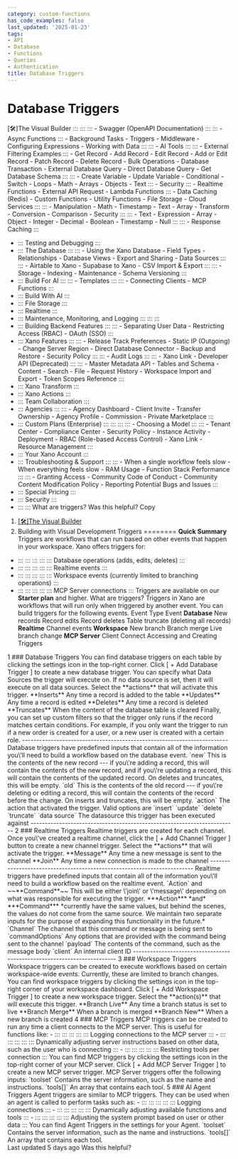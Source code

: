 ```yaml
---
category: custom-functions
has_code_examples: false
last_updated: '2025-01-23'
tags:
- API
- Database
- Functions
- Queries
- Authentication
title: Database Triggers
---
```


# Database Triggers

[🛠️]The Visual Builder
    :::
        ::: 
            ::: 
            -   Swagger (OpenAPI Documentation)
            :::
            ::: 
            -   Async Functions
            :::
        -   Background Tasks
        -   Triggers
        -   Middleware
        -   Configuring Expressions
        -   Working with Data
        :::
        ::: 
        -   AI Tools
            ::: 
                ::: 
                -   External Filtering Examples
                :::
            -   Get Record
            -   Add Record
            -   Edit Record
            -   Add or Edit Record
            -   Patch Record
            -   Delete Record
            -   Bulk Operations
            -   Database Transaction
            -   External Database Query
            -   Direct Database Query
            -   Get Database Schema
            :::
            ::: 
            -   Create Variable
            -   Update Variable
            -   Conditional
            -   Switch
            -   Loops
            -   Math
            -   Arrays
            -   Objects
            -   Text
            :::
        -   Security
            ::: 
            -   Realtime Functions
            -   External API Request
            -   Lambda Functions
            :::
        -   Data Caching (Redis)
        -   Custom Functions
        -   Utility Functions
        -   File Storage
        -   Cloud Services
        :::
        ::: 
        -   Manipulation
        -   Math
        -   Timestamp
        -   Text
        -   Array
        -   Transform
        -   Conversion
        -   Comparison
        -   Security
        :::
        ::: 
        -   Text
        -   Expression
        -   Array
        -   Object
        -   Integer
        -   Decimal
        -   Boolean
        -   Timestamp
        -   Null
        :::
        ::: 
        -   Response Caching
        :::
-   ::: 
    Testing and Debugging
    :::
-   ::: 
    The Database
    :::
        ::: 
        -   Using the Xano Database
        -   Field Types
        -   Relationships
        -   Database Views
        -   Export and Sharing
        -   Data Sources
        :::
        ::: 
        -   Airtable to Xano
        -   Supabase to Xano
        -   CSV Import & Export
        :::
        ::: 
        -   Storage
        -   Indexing
        -   Maintenance
        -   Schema Versioning
        :::
-   ::: 
    Build For AI
    :::
        ::: 
        -   Templates
        :::
        ::: 
        -   Connecting Clients
        -   MCP Functions
        :::
-   ::: 
    Build With AI
    :::
-   ::: 
    File Storage
    :::
-   ::: 
    Realtime
    :::
-   ::: 
    Maintenance, Monitoring, and Logging
    :::
        ::: 
        :::
-   ::: 
    Building Backend Features
    :::
        ::: 
        -   Separating User Data
        -   Restricting Access (RBAC)
        -   OAuth (SSO)
        :::
-   ::: 
    Xano Features
    :::
        ::: 
        -   Release Track Preferences
        -   Static IP (Outgoing)
        -   Change Server Region
        -   Direct Database Connector
        -   Backup and Restore
        -   Security Policy
        :::
        ::: 
        -   Audit Logs
        :::
        ::: 
        -   Xano Link
        -   Developer API (Deprecated)
        :::
        ::: 
        -   Master Metadata API
        -   Tables and Schema
        -   Content
        -   Search
        -   File
        -   Request History
        -   Workspace Import and Export
        -   Token Scopes Reference
        :::
-   ::: 
    Xano Transform
    :::
-   ::: 
    Xano Actions
    :::
-   ::: 
    Team Collaboration
    :::
-   ::: 
    Agencies
    :::
        ::: 
        -   Agency Dashboard
        -   Client Invite
        -   Transfer Ownership
        -   Agency Profile
        -   Commission
        -   Private Marketplace
        :::
-   ::: 
    Custom Plans (Enterprise)
    :::
        ::: 
            ::: 
                ::: 
                -   Choosing a Model
                :::
            :::
        -   Tenant Center
        -   Compliance Center
        -   Security Policy
        -   Instance Activity
        -   Deployment
        -   RBAC (Role-based Access Control)
        -   Xano Link
        -   Resource Management
        :::
-   ::: 
    Your Xano Account
    :::
-   ::: 
    Troubleshooting & Support
    :::
        ::: 
        -   When a single workflow feels slow
        -   When everything feels slow
        -   RAM Usage
        -   Function Stack Performance
        :::
        ::: 
        -   Granting Access
        -   Community Code of Conduct
        -   Community Content Modification Policy
        -   Reporting Potential Bugs and Issues
        :::
-   ::: 
    Special Pricing
    :::
-   ::: 
    Security
    :::
-   ::: 
    :::
    What are triggers?
Was this helpful?
Copy
1.  [[🛠️]The Visual Builder](../building-with-visual-development.html)
2.  Building with Visual Development
Triggers 
========
**Quick Summary**
Triggers are workflows that can run based on other events that happen in your workspace. Xano offers triggers for:
-   ::: 
    ::: 
    :::
    :::
    ::: 
    Database operations (adds, edits, deletes)
    :::
-   ::: 
    ::: 
    :::
    :::
    ::: 
    Realtime events
    :::
-   ::: 
    ::: 
    :::
    :::
    ::: 
    Workspace events (currently limited to branching operations)
    :::
-   ::: 
    ::: 
    :::
    :::
    ::: 
    MCP Server connections
    :::
Triggers are available on our **Starter plan** and higher.
What are triggers?
Triggers in Xano are workflows that will run only when triggered by another event. You can build triggers for the following events.
Event Type
Event
**Database**
New records
Record edits
Record deletes
Table truncate (deleting all records)
**Realtime**
Channel events
**Workspace**
New branch
Branch merge
Live branch change
**MCP Server**
Client Connect
Accessing and Creating Triggers
<div>
1
###  
Database Triggers
You can find database triggers on each table by clicking the settings icon in the top-right corner.
Click [ + Add Database Trigger ] to create a new database trigger.
You can specify what Data Sources the trigger will execute on. If no data source is set, then it will execute on all data sources.
Select the **actions** that will activate this trigger.
**Inserts**
Any time a record is added to the table
**Updates**
Any time a record is edited
**Deletes**
Any time a record is deleted
**Truncates**
When the content of the database table is cleared
Finally, you can set up custom filters so that the trigger only runs if the record matches certain conditions. For example, if you only want the trigger to run if a new order is created for a user, or a new user is created with a certain role.
------------------------------------------------------------------------
Database triggers have predefined inputs that contain all of the information you\'ll need to build a workflow based on the database event.
`new`
This is the contents of the new record --- if you\'re adding a record, this will contain the contents of the new record, and if you\'re updating a record, this will contain the contents of the updated record. On deletes and truncates, this will be empty.
`old`
This is the contents of the old record --- if you\'re deleting or editing a record, this will contain the contents of the record before the change. On inserts and truncates, this will be empty.
`action`
The action that activated the trigger. Valid options are `insert` `update` `delete` `truncate`
`data source`
The datasource this trigger has been executed against
------------------------------------------------------------------------
2
###  
Realtime Triggers
Realtime triggers are created for each channel. Once you\'ve created a realtime channel, click the [ + Add Channel Trigger ] button to create a new channel trigger.
Select the **actions** that will activate the trigger.
**Message**
Any time a new message is sent to the channel
**Join**
Any time a new connection is made to the channel
------------------------------------------------------------------------
Realtime triggers have predefined inputs that contain all of the information you\'ll need to build a workflow based on the realtime event.
`Action` and ~~**Command**~~
This will be either \'join\' or \'message\' depending on what was responsible for executing the trigger.
***Action*** *and* ***Command*** *currently have the same values, but behind the scenes, the values do not come from the same source. We maintain two separate inputs for the purpose of expanding this functionality in the future.*
`Channel`
The channel that this command or message is being sent to
`commandOptions`
Any options that are provided with the command being sent to the channel
`payload`
The contents of the command, such as the message body
`client`
An internal client ID
------------------------------------------------------------------------
3
###  
Workspace Triggers
Workspace triggers can be created to execute workflows based on certain workspace-wide events. Currently, these are limited to branch changes.
You can find workspace triggers by clicking the settings icon in the top-right corner of your workspace dashboard.
Click [ + Add Workspace Trigger ] to create a new workspace trigger.
Select the **action(s)** that will execute this trigger.
**Branch Live**
Any time a branch status is set to live
**Branch Merge**
When a branch is merged
**Branch New**
When a new branch is created
4
###  
MCP Triggers
MCP triggers can be created to run any time a client connects to the MCP server. This is useful for functions like:
-   ::: 
    ::: 
    :::
    :::
    ::: 
    Logging connections to the MCP server
    :::
-   ::: 
    ::: 
    :::
    :::
    ::: 
    Dynamically adjusting server instructions based on other data, such as the user who is connecting
    :::
-   ::: 
    ::: 
    :::
    :::
    ::: 
    Restricting tools per connection
    :::
You can find MCP triggers by clicking the settings icon in the top-right corner of your MCP server.
Click [ + Add MCP Server Trigger ] to create a new MCP server trigger.
MCP Server triggers offer the following inputs:
`toolset`
Contains the server information, such as the name and instructions.
`tools[]`
An array that contains each tool.
5
###  
AI Agent Triggers
Agent triggers are similar to MCP triggers. They can be used when an agent is called to perform tasks such as:
-   ::: 
    ::: 
    :::
    :::
    ::: 
    Logging connections
    :::
-   ::: 
    ::: 
    :::
    :::
    ::: 
    Dynamically adjusting available functions and tools
    :::
-   ::: 
    ::: 
    :::
    :::
    ::: 
    Adjusting the system prompt based on user or other data
    :::
You can find Agent Triggers in the settings for your Agent.
`toolset`
Contains the server information, such as the name and instructions.
`tools[]`
An array that contains each tool.
</div>
Last updated 5 days ago
Was this helpful?